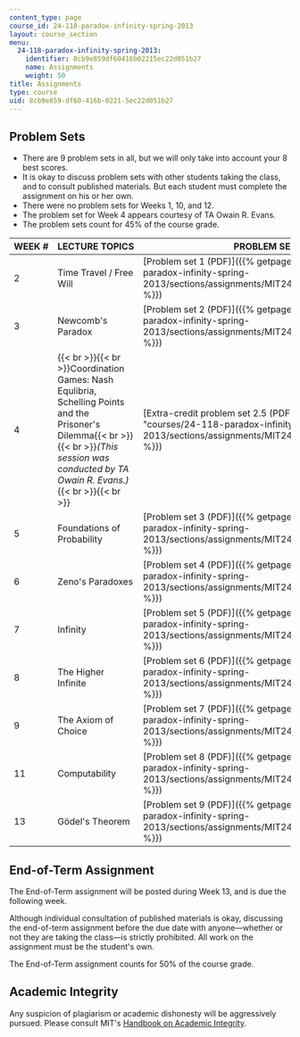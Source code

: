 ```yaml
---
content_type: page
course_id: 24-118-paradox-infinity-spring-2013
layout: course_section
menu:
  24-118-paradox-infinity-spring-2013:
    identifier: 8cb9e859df60416b02215ec22d051b27
    name: Assignments
    weight: 50
title: Assignments
type: course
uid: 8cb9e859-df60-416b-0221-5ec22d051b27
---
```


Problem Sets
------------

*   There are 9 problem sets in all, but we will only take into account your 8 best scores.
*   It is okay to discuss problem sets with other students taking the class, and to consult published materials. But each student must complete the assignment on his or her own.
*   There were no problem sets for Weeks 1, 10, and 12.
*   The problem set for Week 4 appears courtesy of TA Owain R. Evans.
*   The problem sets count for 45% of the course grade.

| WEEK # | LECTURE TOPICS | PROBLEM SET |
| --- | --- | --- |
| 2 | Time Travel / Free Will | [Problem set 1 (PDF)]({{% getpage "courses/24-118-paradox-infinity-spring-2013/sections/assignments/MIT24_118S13_ProbSet1" %}}) |
| 3 | Newcomb's Paradox | [Problem set 2 (PDF)]({{% getpage "courses/24-118-paradox-infinity-spring-2013/sections/assignments/MIT24_118S13_ProbSet2" %}}) |
| 4 | {{< br >}}{{< br >}}Coordination Games: Nash Equlibria, Schelling Points and the Prisoner's Dilemma{{< br >}}{{< br >}}_(This session was conducted by TA Owain R. Evans.)_{{< br >}}{{< br >}} | [Extra-credit problem set 2.5 (PDF)]({{% getpage "courses/24-118-paradox-infinity-spring-2013/sections/assignments/MIT24_118S13_ProbSet2.5" %}}) |
| 5 | Foundations of Probability | [Problem set 3 (PDF)]({{% getpage "courses/24-118-paradox-infinity-spring-2013/sections/assignments/MIT24_118S13_ProbSet3" %}}) |
| 6 | Zeno's Paradoxes | [Problem set 4 (PDF)]({{% getpage "courses/24-118-paradox-infinity-spring-2013/sections/assignments/MIT24_118S13_ProbSet4" %}}) |
| 7 | Infinity | [Problem set 5 (PDF)]({{% getpage "courses/24-118-paradox-infinity-spring-2013/sections/assignments/MIT24_118S13_ProbSet5" %}}) |
| 8 | The Higher Infinite | [Problem set 6 (PDF)]({{% getpage "courses/24-118-paradox-infinity-spring-2013/sections/assignments/MIT24_118S13_ProbSet6" %}}) |
| 9 | The Axiom of Choice | [Problem set 7 (PDF)]({{% getpage "courses/24-118-paradox-infinity-spring-2013/sections/assignments/MIT24_118S13_ProbSet7" %}}) |
| 11 | Computability | [Problem set 8 (PDF)]({{% getpage "courses/24-118-paradox-infinity-spring-2013/sections/assignments/MIT24_118S13_ProbSet8" %}}) |
| 13 | Gödel's Theorem | [Problem set 9 (PDF)]({{% getpage "courses/24-118-paradox-infinity-spring-2013/sections/assignments/MIT24_118S13_ProbSet9" %}}) 

End-of-Term Assignment
----------------------

The End-of-Term assignment will be posted during Week 13, and is due the following week.

Although individual consultation of published materials is okay, discussing the end-of-term assignment before the due date with anyone—whether or not they are taking the class—is strictly prohibited. All work on the assignment must be the student's own.

The End-of-Term assignment counts for 50% of the course grade.

Academic Integrity
------------------

Any suspicion of plagiarism or academic dishonesty will be aggressively pursued. Please consult MIT's [Handbook on Academic Integrity](http://web.mit.edu/academicintegrity/handbook/handbook.pdf).
